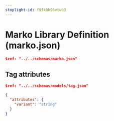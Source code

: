 ```yaml
---
stoplight-id: f9fk0h96vtwb3
---
```


# Marko Library Definition (marko.json)


```json json_schema
$ref: "../../schemas/marko.json"
```

## Tag attributes

```json json_schema
$ref: "../../schemas/models/tag.json"
```

<!--
type: tab
title: Example
-->

```json
{
  "attributes": {
    "variant": "string" 
  }
}
```

<!-- type: tab-end -->
